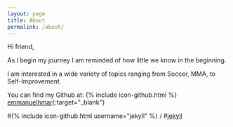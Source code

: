 ```yaml
---
layout: page
title: About
permalink: /about/
---
```


Hi friend,

As I begin my journey I am reminded of how little we know in the beginning.

I am interested in a wide variety of topics ranging from Soccer, MMA, to Self-Improvement.

You can find my Github at:
{% include icon-github.html %}
[emmanuelhmar](https://github.com/emmanuelhmar){:target="_blank"}

#{% include icon-github.html username="jekyll" %} /
#[jekyll](https://github.com/jekyll/jekyll)
